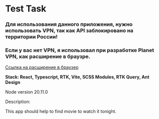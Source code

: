 # Test Task 

### Для использования данного приложения, нужно использовать VPN, так как API заблокировано на территории России!
### Если у вас нет VPN, я использовал при разработке Planet VPN, как расширение в браузре.
[Ссылка на расширение в браузер](https://chromewebstore.google.com/detail/free-vpn-proxy-and-ad-blo/hipncndjamdcmphkgngojegjblibadbe)

**Stack: React, Typescript, RTK, Vite, SCSS Modules, RTK Query, Ant Design**

Node version 20.11.0

Description: 

This app should help to find movie to watch it tonight.
